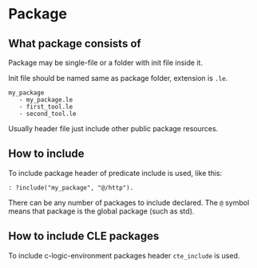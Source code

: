 # Package

## What package consists of

Package may be single-file or a folder with init file inside it.

Init file should be named same as package folder, extension is `.le`.

```
my_package
   - my_package.le
   - first_tool.le
   - second_tool.le
```

Usually header file just include other public package resources.

## How to include

To include package header of predicate include is used, like this:

```
: ?include("my_package", "@/http").
```

There can be any number of packages to include declared.
The `@` symbol means that package is the global package (such as std).

## How to include CLE packages

To include c-logic-environment packages header `cte_include` is used.